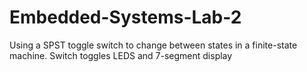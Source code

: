 # Embedded-Systems-Lab-2
Using a SPST toggle switch to change between states in a finite-state machine. Switch toggles LEDS and 7-segment display
